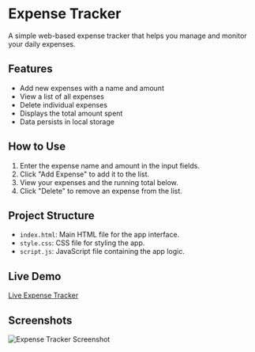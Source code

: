 # Expense Tracker

A simple web-based expense tracker that helps you manage and monitor your daily expenses.

## Features

- Add new expenses with a name and amount
- View a list of all expenses
- Delete individual expenses
- Displays the total amount spent
- Data persists in local storage

## How to Use

1. Enter the expense name and amount in the input fields.
2. Click "Add Expense" to add it to the list.
3. View your expenses and the running total below.
4. Click "Delete" to remove an expense from the list.

## Project Structure

- `index.html`: Main HTML file for the app interface.
- `style.css`: CSS file for styling the app.
- `script.js`: JavaScript file containing the app logic.

## Live Demo

[Live Expense Tracker](https://parthvaid02.github.io/expense-tracker/) 

## Screenshots

![Expense Tracker Screenshot](https://github.com/user-attachments/assets/051999bd-718a-4f11-b215-dfbac1c250de)

